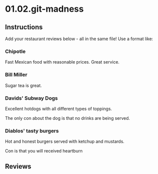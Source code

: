 # 01.02.git-madness

## Instructions

Add your restaurant reviews below - all in the same file! Use a format like:


### Chipotle

Fast Mexican food with reasonable prices. Great service.

### Bill Miller

Sugar tea is great.

### Davids' Subway Dogs

Excellent hotdogs with all different types of toppings.

The only con about the dog is that no drinks are being served.

### Diablos' tasty burgers

Hot and honest burgers served with ketchup and mustards.

Con is that you will received heartburn



## Reviews
